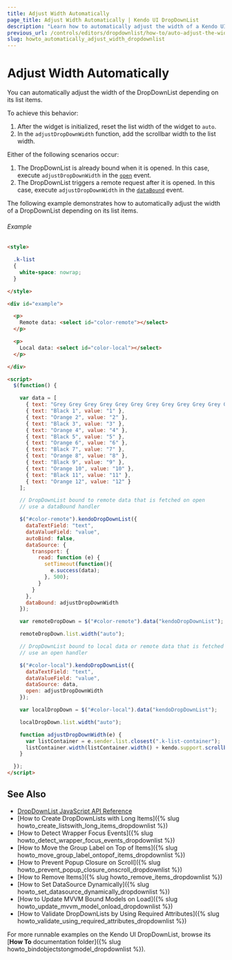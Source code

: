 ```yaml
---
title: Adjust Width Automatically
page_title: Adjust Width Automatically | Kendo UI DropDownList
description: "Learn how to automatically adjust the width of a Kendo UI DropDownList widget."
previous_url: /controls/editors/dropdownlist/how-to/auto-adjust-the-width
slug: howto_automatically_adjust_width_dropdownlist
---
```


# Adjust Width Automatically

You can automatically adjust the width of the DropDownList depending on its list items.

To achieve this behavior:

1. After the widget is initialized, reset the list width of the widget to `auto`.
2. In the `adjustDropDownWidth` function, add the scrollbar width to the list width.

Either of the following scenarios occur:

1. The DropDownList is already bound when it is opened. In this case, execute `adjustDropDownWidth` in the [`open`](/api/javascript/ui/dropdownlist/events/open) event.
1. The DropDownList triggers a remote request after it is opened. In this case, execute `adjustDropDownWidth` in the [`dataBound`](/api/javascript/ui/dropdownlist/events/databound) event.

The following example demonstrates how to automatically adjust the width of a DropDownList depending on its list items.

###### Example

```html
<style>

  .k-list
  {
    white-space: nowrap;
  }

</style>

<div id="example">

  <p>
    Remote data: <select id="color-remote"></select>
  </p>

  <p>
    Local data: <select id="color-local"></select>
  </p>

</div>

<script>
  $(function() {

    var data = [
      { text: "Grey Grey Grey Grey Grey Grey Grey Grey Grey Grey Grey Grey Grey Grey Grey Grey Grey ", value: "13" },
      { text: "Black 1", value: "1" },
      { text: "Orange 2", value: "2" },
      { text: "Black 3", value: "3" },
      { text: "Orange 4", value: "4" },
      { text: "Black 5", value: "5" },
      { text: "Orange 6", value: "6" },
      { text: "Black 7", value: "7" },
      { text: "Orange 8", value: "8" },
      { text: "Black 9", value: "9" },
      { text: "Orange 10", value: "10" },
      { text: "Black 11", value: "11" },
      { text: "Orange 12", value: "12" }
    ];

    // DropDownList bound to remote data that is fetched on open
    // use a dataBound handler

    $("#color-remote").kendoDropDownList({
      dataTextField: "text",
      dataValueField: "value",
      autoBind: false,
      dataSource: {
        transport: {
          read: function (e) {
            setTimeout(function(){
              e.success(data);
            }, 500);
          }
        }
      },
      dataBound: adjustDropDownWidth
    });

    var remoteDropDown = $("#color-remote").data("kendoDropDownList");

    remoteDropDown.list.width("auto");

    // DropDownList bound to local data or remote data that is fetched immediately upon initialization
    // use an open handler

    $("#color-local").kendoDropDownList({
      dataTextField: "text",
      dataValueField: "value",
      dataSource: data,
      open: adjustDropDownWidth
    });

    var localDropDown = $("#color-local").data("kendoDropDownList");

    localDropDown.list.width("auto");

    function adjustDropDownWidth(e) {
      var listContainer = e.sender.list.closest(".k-list-container");
      listContainer.width(listContainer.width() + kendo.support.scrollbar());
    }    

  });
</script>
```

## See Also

* [DropDownList JavaScript API Reference](/api/javascript/ui/dropdownlist)
* [How to Create DropDownLists with Long Items]({% slug howto_create_listswith_long_items_dropdownlist %})
* [How to Detect Wrapper Focus Events]({% slug howto_detect_wrapper_focus_events_dropdownlist %})
* [How to Move the Group Label on Top of Items]({% slug howto_move_group_label_ontopof_items_dropdownlist %})
* [How to Prevent Popup Closure on Scroll]({% slug howto_prevent_popup_closure_onscroll_dropdownlist %})
* [How to Remove Items]({% slug howto_remove_items_dropdownlist %})
* [How to Set DataSource Dynamically]({% slug howto_set_datasource_dynamically_dropdownlist %})
* [How to Update MVVM Bound Models on Load]({% slug howto_update_mvvm_model_onload_dropdownlist %})
* [How to Validate DropDownLists by Using Required Attributes]({% slug howto_validate_using_required_attributes_dropdownlist %})

For more runnable examples on the Kendo UI DropDownList, browse its [**How To** documentation folder]({% slug howto_bindobjectstongmodel_dropdownlist %}).
